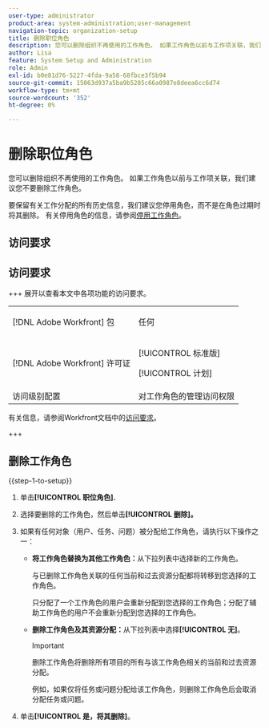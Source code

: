 ```yaml
---
user-type: administrator
product-area: system-administration;user-management
navigation-topic: organization-setup
title: 删除职位角色
description: 您可以删除组织不再使用的工作角色。 如果工作角色以前与工作项关联，我们建议您不要删除工作角色。 要保留有关工作分配的所有历史信息，我们建议您停用角色，而不是在角色过期时将其删除。 有关停用角色的信息，请参阅停用工作角色。
author: Lisa
feature: System Setup and Administration
role: Admin
exl-id: b0e81d76-5227-4fda-9a58-68fbce3f5b94
source-git-commit: 15063d937a5ba9b5285c66a0987e8deea6cc6d74
workflow-type: tm+mt
source-wordcount: '352'
ht-degree: 0%

---
```


# 删除职位角色

您可以删除组织不再使用的工作角色。 如果工作角色以前与工作项关联，我们建议您不要删除工作角色。

要保留有关工作分配的所有历史信息，我们建议您停用角色，而不是在角色过期时将其删除。 有关停用角色的信息，请参阅[停用工作角色](../../../administration-and-setup/set-up-workfront/organizational-setup/deactivate-job-roles.md)。

## 访问要求

## 访问要求

+++ 展开以查看本文中各项功能的访问要求。

<table style="table-layout:auto"> 
 <col> 
 <col> 
 <tbody> 
  <tr> 
   <td>[!DNL Adobe Workfront] 包</td> 
   <td><p>任何</p></td> 
  </tr> 
  <tr> 
   <td>[!DNL Adobe Workfront] 许可证</td> 
   <td><p>[!UICONTROL 标准版]</p>
       <p>[!UICONTROL 计划]</p></td>
  </tr> 
  <tr> 
   <td>访问级别配置</td> 
   <td>对工作角色的管理访问权限</td>
  </tr> 
 </tbody> 
</table>

有关信息，请参阅Workfront文档中的[访问要求](/help/quicksilver/administration-and-setup/add-users/access-levels-and-object-permissions/access-level-requirements-in-documentation.md)。

+++

## 删除工作角色

<!--
<p data-mc-conditions="QuicksilverOrClassic.Draft mode">(NOTE: this moved from create and manage job roles)</p>
-->

{{step-1-to-setup}}

1. 单击&#x200B;**[!UICONTROL 职位角色].**
1. 选择要删除的工作角色，然后单击&#x200B;**[!UICONTROL 删除]。**
1. 如果有任何对象（用户、任务、问题）被分配给工作角色，请执行以下操作之一：

   * **将工作角色替换为其他工作角色：**&#x200B;从下拉列表中选择新的工作角色。

     与已删除工作角色关联的任何当前和过去资源分配都将转移到您选择的工作角色。

     只分配了一个工作角色的用户会重新分配到您选择的工作角色；分配了辅助工作角色的用户不会重新分配到您选择的工作角色。

   * **删除工作角色及其资源分配：**&#x200B;从下拉列表中选择&#x200B;**[!UICONTROL 无]**。

     >[!IMPORTANT]
     >
     >删除工作角色将删除所有项目的所有与该工作角色相关的当前和过去资源分配。

     例&#x200B;如，如果仅将任务或问题分配给该工作角色，则删除工作角色后会取消分配任务或问题。

1. 单击&#x200B;**[!UICONTROL 是，将其删除]**。
